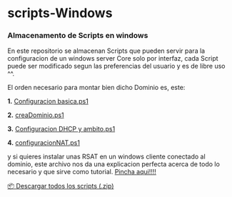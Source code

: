 # scripts-Windows
### Almacenamento de Scripts en windows

En este repositorio se almacenan Scripts que pueden servir para la configuracion de un windows server Core solo por interfaz, cada Script puede ser modificado segun las preferencias del usuario y es de libre uso ^^.

El orden necesario para montar bien dicho Dominio es, este:

  **1.** [Configuracion basica.ps1](Configuracion%20basica.ps1)

  **2.** [creaDominio.ps1](creaDominio.ps1)

  **3.** [Configuracion DHCP y ambito.ps1](Configuracion%20DHCP%20y%20ambito.ps1)

  **4.** [configuracionNAT.ps1](configuracionNAT.ps1)

  y si quieres instalar unas RSAT en un windows cliente conectado al dominio, este archivo nos da una explicacion perfecta acerca de todo lo necesario y que sirve como tutorial. [Pincha aqui!!!!](WServerCore.txt)


 [📦 Descargar todos los scripts (.zip)](https://github.com/S4M73l09/scripts-guia-windows/releases/tag/v1.0.0.zip)
